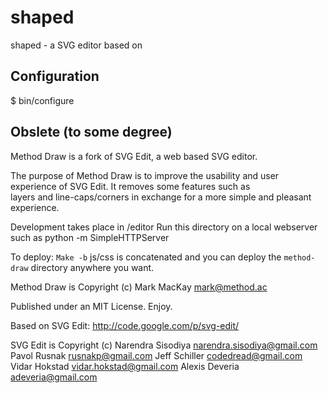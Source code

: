 # shaped

shaped - a SVG editor based on 

## Configuration

$ bin/configure

## Obslete (to some degree)

Method Draw is a fork of SVG Edit, a web based SVG editor.

The purpose of Method Draw is to improve the usability and user experience of SVG Edit. It removes some features such as  
layers and line-caps/corners in exchange for a more simple and pleasant experience.

Development takes place in /editor
Run this directory on a local webserver such as python -m SimpleHTTPServer

To deploy:
`Make -b` js/css is concatenated and you can deploy the `method-draw` directory anywhere you want.


Method Draw is Copyright (c)
Mark MacKay mark@method.ac

Published under an MIT License. Enjoy.

Based on SVG Edit:
http://code.google.com/p/svg-edit/

SVG Edit is Copyright (c)
Narendra Sisodiya <narendra.sisodiya@gmail.com>
Pavol Rusnak <rusnakp@gmail.com>
Jeff Schiller <codedread@gmail.com>
Vidar Hokstad <vidar.hokstad@gmail.com>
Alexis Deveria <adeveria@gmail.com>
